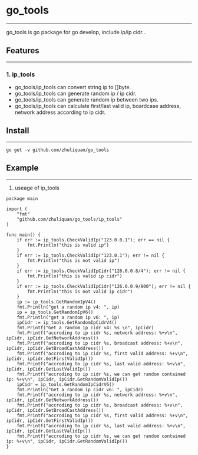 # go_tools
---
go_tools is go package for go develop, include ip/ip cidr...
## Features
---
### 1. ip_tools
- go_tools/ip_tools can convert string ip to []byte.
- go_tools/ip_tools can generate random ip / ip cidr.
- go_tools/ip_tools can generate random ip between two ips.
- go_tools/ip_tools can calculate first/last valid ip, boardcase address, network address according to ip cidr.
## Install 
---
```go get -v github.com/zhuliquan/go_tools```

## Example
---
1. useage of ip_tools 
```golang
package main

import (
	"fmt"
	"github.com/zhuliquan/go_tools/ip_tools"
)

func main() {
	if err := ip_tools.CheckValidIp("123.0.0.1"); err == nil {
		fmt.Println("this is valid ip")
	}
	if err := ip_tools.CheckValidIp("123.0.1"); err != nil {
		fmt.Println("this is not valid ip")
	}
	if err := ip_tools.CheckValidIpCidr("126.0.0.8/4"); err != nil {
		fmt.Println("this is valid ip cidr")
	}
	if err := ip_tools.CheckValidIpCidr("126.0.0.9/800"); err != nil {
		fmt.Println("this is not valid ip cidr")
	}
	ip := ip_tools.GetRandomIpV4()
	fmt.Println("get a random ip v4: ", ip)
	ip = ip_tools.GetRandomIpV6()
	fmt.Println("get a random ip v6: ", ip)
	ipCidr := ip_tools.GetRandomIpCidrV4()
	fmt.Printf("Get a random ip cidr v4: %s \n", ipCidr)
	fmt.Printf("accroding to ip cidr %s, network address: %+v\n", ipCidr, ipCidr.GetNetworkAddress())
	fmt.Printf("accroding to ip cidr %s, broadcast address: %+v\n", ipCidr, ipCidr.GetBroadCastAddress())
	fmt.Printf("accroding to ip cidr %s, first valid address: %+v\n", ipCidr, ipCidr.GetFirstValidIp())
	fmt.Printf("accroding to ip cidr %s, last valid address: %+v\n", ipCidr, ipCidr.GetLastValidIp())
	fmt.Printf("accroding to ip cidr %s, we can get random contained ip: %+v\n", ipCidr, ipCidr.GetRandomValidIp())
	ipCidr = ip_tools.GetRandomIpCidrV6()
	fmt.Println("Get a random ip cidr v6: ", ipCidr)
	fmt.Printf("accroding to ip cidr %s, network address: %+v\n", ipCidr, ipCidr.GetNetworkAddress())
	fmt.Printf("accroding to ip cidr %s, broadcast address: %+v\n", ipCidr, ipCidr.GetBroadCastAddress())
	fmt.Printf("accroding to ip cidr %s, first valid address: %+v\n", ipCidr, ipCidr.GetFirstValidIp())
	fmt.Printf("accroding to ip cidr %s, last valid address: %+v\n", ipCidr, ipCidr.GetLastValidIp())
	fmt.Printf("accroding to ip cidr %s, we can get random contained ip: %+v\n", ipCidr, ipCidr.GetRandomValidIp())
}

```